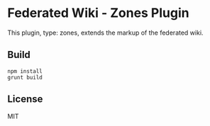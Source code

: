 # Federated Wiki - Zones Plugin

This plugin, type: zones, extends the markup of the federated wiki.

## Build

    npm install
    grunt build

## License

MIT

